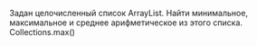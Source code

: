 Задан целочисленный список ArrayList. Найти минимальное, максимальное и среднее арифметическое из этого списка. Collections.max()
